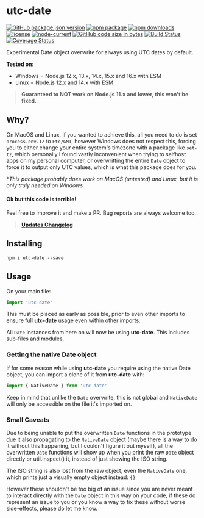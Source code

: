 # utc-date

[![GitHub package.json version](https://img.shields.io/github/package-json/v/jhmaster2000/utc-date)][github-url]
[![npm package](https://img.shields.io/npm/v/utc-date?color=darkred&label=latest%20npm%20release)][npm-url]
[![npm downloads](https://img.shields.io/npm/dw/utc-date)][npm-url]
[![license](https://img.shields.io/npm/l/utc-date)][github-url]
[![node-current](https://img.shields.io/node/v/utc-date)][npm-url]
[![GitHub code size in bytes](https://img.shields.io/github/languages/code-size/jhmaster2000/utc-date)][github-url]
[![Build Status](https://travis-ci.com/jhmaster2000/utc-date.svg?branch=master)](https://travis-ci.com/jhmaster2000/utc-date)
[![Coverage Status](https://coveralls.io/repos/github/jhmaster2000/utc-date/badge.svg?branch=master)](https://coveralls.io/github/jhmaster2000/utc-date?branch=master)

Experimental Date object overwrite for always using UTC dates by default.

**Tested on:**
- Windows = Node.js 12.x, 13.x, 14.x, 15.x and 16.x with ESM
- Linux = Node.js 12.x and 14.x with ESM

> **Guaranteed to NOT work on Node.js 11.x and lower, this won't be fixed.**

## Why?
On MacOS and Linux, if you wanted to achieve this, all you need to do is set `process.env.TZ` to `Etc/GMT`, however Windows does not respect this, forcing you to either change your entire system's timezone with a package like `set-tz`, which personally I found vastly inconvenient when trying to selfhost apps on my personal computer, or overwritting the entire `Date` object to force it to output only UTC values, which is what this package does for you.

**This package probably does work on MacOS (untested) and Linux, but it is only truly needed on Windows.*

#### Ok but this code is terrible!
Feel free to improve it and make a PR. Bug reports are always welcome too.

> [**Updates Changelog**](https://github.com/jhmaster2000/utc-date/blob/master/CHANGELOG.md)

## Installing
```
npm i utc-date --save
```

## Usage
On your main file:
```js
import 'utc-date'
```
This must be placed as early as possible, prior to even other imports to ensure full **utc-date** usage even within other imports.

All `Date` instances from here on will now be using **utc-date**. This includes sub-files and modules.

### Getting the native Date object
If for some reason while using **utc-date** you require using the native Date object, you can import a clone of it from **utc-date** with:
```js
import { NativeDate } from 'utc-date'
```
Keep in mind that unlike the `Date` overwrite, this is not global and `NativeDate` will only be accessible on the file it's imported on.

### Small Caveats
Due to being unable to put the overwritten `Date` functions in the prototype due it also propagating to the `NativeDate` object (maybe there is a way to do it without this happening, but I couldn't figure it out myself), all the overwritten `Date` functions will show up when you print the raw `Date` object directly or util.inspect() it, instead of just showing the ISO string.

The ISO string is also lost from the raw object, even the `NativeDate` one, which prints just a visually empty object instead: `{}`

However these shouldn't be too big of an issue since you are never meant to interact directly with the `Date` object in this way on your code, if these do represent an issue to you or you know a way to fix these without worse side-effects, please do let me know.

[github-url]:https://github.com/jhmaster2000/utc-date
[npm-url]:https://www.npmjs.com/package/utc-date